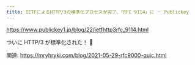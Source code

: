 ```yaml
---
title: IETFによるHTTP/3の標準化プロセスが完了、「RFC 9114」に － Publickey
---
```


https://www.publickey1.jp/blog/22/ietfhttp3rfc_9114.html

ついに HTTP/3 が標準化された！ :tada:

関連:
https://mryhryki.com/blog/2021-05-29-rfc9000-quic.html

